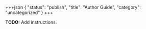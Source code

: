 +++json
{
  "status": "publish",
  "title": "Author Guide",
  "category": "uncategorized"
}
+++

**TODO:** Add instructions.

